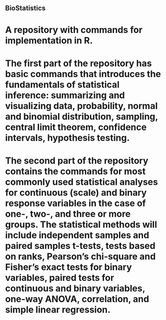 ## BioStatistics
# A repository with commands for implementation in R.
# The first part of the repository has basic commands that introduces the fundamentals of statistical inference: summarizing and visualizing data, probability, normal and binomial distribution, sampling, central limit theorem, confidence intervals, hypothesis testing. 
# The second part of the repository contains the commands for most commonly used statistical analyses for continuous (scale) and binary response variables in the case of one-, two-, and three or more groups. The statistical methods will include independent samples and paired samples t-tests, tests based on ranks, Pearson’s chi-square and Fisher’s exact tests for binary variables, paired tests for continuous and binary variables, one-way ANOVA, correlation, and simple linear regression.
